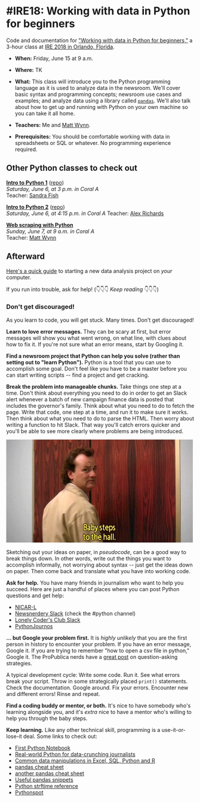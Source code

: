 # #IRE18: Working with data in Python for beginners
Code and documentation for ["Working with data in Python for beginners,"](https://www.ire.org/events-and-training/event/3190/3784/) a 3-hour class at [IRE 2018 in Orlando, Florida](https://ire.org/conferences/ire-2018/).

- **When:** Friday, June 15 at 9 a.m.

- **Where:** TK

- **What:** This class will introduce you to the Python programming language as it is used to analyze data in the newsroom. We'll cover basic syntax and programming concepts; newsroom use cases and examples; and analyze data using a library called [`pandas`](https://pandas.pydata.org). We'll also talk about how to get up and running with Python on your own machine so you can take it all home.

- **Teachers:** Me and [Matt Wynn](https://github.com/mattwynn1).

- **Prerequisites:** You should be comfortable working with data in spreadsheets or SQL or whatever. No programming experience required.

## Other Python classes to check out

**[Intro to Python 1](https://www.ire.org/events-and-training/event/3190/3955/)** ([repo](https://github.com/sandrafish/ire18-python1))<br>
_Saturday, June 6, at 3 p.m. in Coral A_<br>
Teacher: [Sandra Fish](https://github.com/sandrafish)

**[Intro to Python 2](https://www.ire.org/events-and-training/event/3190/3956/)** ([repo](https://github.com/richardsalex/ire18-python2))<br>
_Saturday, June 6, at 4:15 p.m. in Coral A_
Teacher: [Alex Richards](https://github.com/richardsalex)

**[Web scraping with Python](https://www.ire.org/events-and-training/event/3190/3957/)**<br>
_Sunday, June 7, at 9 a.m. in Coral A_<br>
Teacher: [Matt Wynn](https://github.com/mattwynn1)


## Afterward

[Here's a quick guide](reference/Starting%20a%20new%20Python%20project%20from%20scratch.ipynb) to starting a new data analysis project on _your_ computer.

If you run into trouble, ask for help! (👇👇👇 _Keep reading_ 👇👇👇)

### Don't get discouraged!

As you learn to code, you will get stuck. Many times. Don't get discouraged! 

**Learn to love error messages.** They can be scary at first, but error messages will show you what went wrong, on what line, with clues about how to fix it. If you're not sure what an error means, start by Googling it.

**Find a newsroom project that Python can help you solve (rather than setting out to "learn Python").** Python is a tool that you can use to accomplish some goal. Don't feel like you have to be a master before you can start writing scripts -- find a project and get cracking.

**Break the problem into manageable chunks.** Take things one step at a time. Don't think about everything you need to do in order to get an Slack alert whenever a batch of new campaign finance data is posted that includes the governor's family. Think about what you need to do to fetch the page. Write that code, one step at a time, and run it to make sure it works. Then think about what you need to do to parse the HTML. Then worry about writing a function to hit Slack. That way you'll catch errors quicker and you'll be able to see more clearly where problems are being introduced.

![baby steps to the elevator](img/bob.jpg "He's doing the work, he's not a slacker!")

Sketching out your ideas on paper, in _pseudocode_, can be a good way to break things down. In other words, write out the things you want to accomplish informally, not worrying about syntax -- just get the ideas down on paper. Then come back and translate what you have into working code.

**Ask for help.** You have many friends in journalism who want to help you succeed. Here are just a handful of places where you can post Python questions and get help:

- [NICAR-L](https://www.ire.org/resource-center/listservs/subscribe-nicar-l/)
- [Newsnerdery Slack](http://newsnerdery.org/) (check the #python channel)
- [Lonely Coder's Club Slack](https://lcc-slack.herokuapp.com/)
- [PythonJournos](https://github.com/PythonJournos/LearningPython/wiki)

**... but Google your problem first.** It is _highly unlikely_ that you are the first person in history to encounter your problem. If you have an error message, Google it. If you are trying to remember "how to open a csv file in python," Google it. The ProPublica nerds have a [great post](https://www.propublica.org/nerds/item/how-to-ask-programming-questions) on question-asking strategies.

A typical development cycle: Write some code. Run it. See what errors break your script. Throw in some strategically placed `print()` statements. Check the documentation. Google around. Fix your errors. Encounter new and different errors! Rinse and repeat.

**Find a coding buddy or mentor, or both.** It's nice to have somebody who's learning alongside you, and it's _extra_ nice to have a mentor who's willing to help you through the baby steps.

**Keep learning.** Like any other technical skill, programming is a use-it-or-lose-it deal. Some links to check out:
- [First Python Notebook](http://www.firstpythonnotebook.org/)
- [Real-world Python for data-crunching journalists](https://trendct.org/2016/07/29/practical-python-pandas-and-jupyter-for-data-journalists/)
- [Common data manipulations in Excel, SQL, Python and R](https://docs.google.com/presentation/d/10bTYcXlN8Olv74ZWUR-IqNsl9sx2hrvlN9m7ofFD3ao/edit?usp=sharing)
- [pandas cheat sheet](https://github.com/pandas-dev/pandas/blob/master/doc/cheatsheet/Pandas_Cheat_Sheet.pdf)
- [another pandas cheat sheet](https://www.dataquest.io/blog/large_files/pandas-cheat-sheet.pdf)
- [Useful pandas snippets](http://www.swegler.com/becky/blog/2014/08/06/useful-pandas-snippets/)
- [Python strftime reference](http://strftime.org/)
- [Pythonspot](https://pythonspot.com/)
